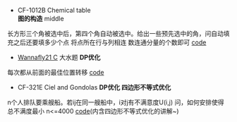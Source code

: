 + CF-1012B Chemical table  
**图的构造** middle

长方形三个角被选中后，第四个角自动被选中。给出一些预先选中的角，问自动填充之后还要填多少个点
将点所在行与列相连 数连通分量的个数即可
[code](https://github.com/RandomVar/ACM/blob/master/cf%E6%9D%82%E9%A2%98/1012BChemicaltable(%E5%9B%BE%E7%9A%84%E6%9E%84%E9%80%A0).cpp)

+ [Wannafly21 C](https://www.nowcoder.com/acm/contest/159/C) 大水题
**DP优化**

每次都从前面的最佳位置转移
[code](mycode\dp专题\大水题.cpp)

+ CF-321E Ciel and Gondolas
**DP优化 四边形不等式优化**

n个人排队要乘艘船。若ij在同一艘船中，i对j有不满意度U(i,j)
问，如何安排使得总不满度最小 n<=4000
[code](mycode\cf杂题\321E(dp优化).cpp)(内含四边形不等式优化的讲解~)
